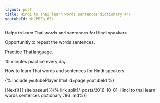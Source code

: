 ```yaml
---
layout: post
title: Hindi to Thai learn words sentences dictionary 447 
youtubeId: WnCPBZg-6Zk
---
```

 
 
Helps to learn Thai words and sentences for Hindi speakers.

Opportunitiy to repeat the words sentences. 

Practice Thai language. 
 
10 minutes practice every day. 
 
How to learn Thai words and sentences for Hindi speakers 
 
{% include youtubePlayer.html id=page.youtubeId %}
 
 
[Next]({{ site.baseurl }}{% link  split1/_posts/2016-10-01-Hindi to thai learn words sentences dictionary 786 .md%})
 
